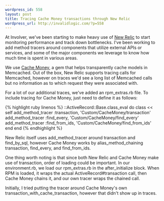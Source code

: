 ```yaml
--- 
wordpress_id: 558
layout: post
title: Tracing Cache Money transactions through New Relic
wordpress_url: http://invalidlogic.com/?p=558
---
```

At Involver, we've been starting to make heavy use of <a href="http://newrelic.com/">New Relic</a> to start monitoring performance and track down bottlenecks.  I've been working to add method tracers around components that utilize external APIs or services, and some of the major components we leverage to know how much time is spent in various areas.

We use <a href="http://github.com/nkallen/cache-money">Cache Money</a>, a gem that helps transparently cache models in Memcached.  Out of the box, New Relic supports tracing calls for Memcached, however on traces we'd see a long list of Memcached calls but no information as to which request they were associated with.

For a lot of our additional traces, we've added an rpm_extras.rb file.  To include tracing for Cache Money, just need to define it as follows:

{% highlight ruby linenos %}
::ActiveRecord::Base.class_eval do
  class << self
    add_method_tracer :transaction, 'Custom/CacheMoney/transaction'
    add_method_tracer :find_every, 'Custom/CacheMoney/find_every'
    add_method_tracer :find_from_ids, 'Custom/CacheMoney/find_from_ids'
  end
end
{% endhighlight %}

New Relic itself uses add_method_tracer around transaction and find_by_sql, however Cache Money works by alias_method_chaining transaction, find_every, and find_from_ids.

One thing worth noting is that since both New Relic and Cache Money make use of transaction, order of loading could be important.  In our environment.rb, we load our rpm_extras.rb in the after_initialize block.  When RPM is loaded, it wraps the actual ActiveRecord#transaction call, then Cache Money chains it, and our own tracer wraps the chained call.

Initially, I tried putting the tracer around Cache Money's own transaction_with_cache_transaction, however that didn't show up in traces.
